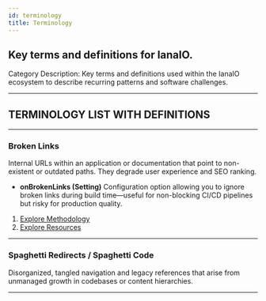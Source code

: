 ```yaml
---
id: terminology
title: Terminology
---
```


## Key terms and definitions for IanaIO.

Category Description:
Key terms and definitions used within the IanaIO ecosystem to describe recurring patterns and software challenges.

---
## TERMINOLOGY LIST WITH DEFINITIONS
---

### Broken Links
Internal URLs within an application or documentation that point to non-existent or outdated paths. They degrade user experience and SEO ranking.
- **onBrokenLinks (Setting)**
Configuration option allowing you to ignore broken links during build time—useful for non-blocking CI/CD pipelines but risky for production quality.
1. [Explore Methodology](/methodology#proactive-link-integrity-monitoring)
2. [Explore Resources](/resources#broken-link-detector)
---
### Spaghetti Redirects / Spaghetti Code
Disorganized, tangled navigation and legacy references that arise from unmanaged growth in codebases or content hierarchies.

---
